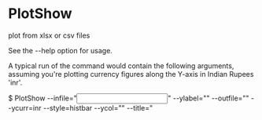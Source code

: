 # PlotShow
plot from xlsx or csv files

See the --help option for usage.

A typical run of the command would contain the following arguments, assuming you're plotting currency figures along the Y-axis in Indian Rupees 'inr'.

$ PlotShow --infile="<input filename>"  --ylabel="<y-axis label>" --outfile="<output filename>" --ycurr=inr --style=histbar --ycol="<comma separated cell names>" --title="<title>"
